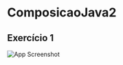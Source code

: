 # ComposicaoJava2

## Exercício 1

![App Screenshot](https://github.com/Gabriel1Pinheiro/ComposicaoJava/blob/master/Ex2.png)
